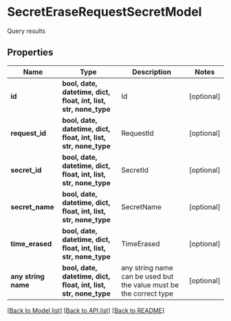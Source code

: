 # SecretEraseRequestSecretModel

Query results

## Properties
Name | Type | Description | Notes
------------ | ------------- | ------------- | -------------
**id** | **bool, date, datetime, dict, float, int, list, str, none_type** | Id | [optional] 
**request_id** | **bool, date, datetime, dict, float, int, list, str, none_type** | RequestId | [optional] 
**secret_id** | **bool, date, datetime, dict, float, int, list, str, none_type** | SecretId | [optional] 
**secret_name** | **bool, date, datetime, dict, float, int, list, str, none_type** | SecretName | [optional] 
**time_erased** | **bool, date, datetime, dict, float, int, list, str, none_type** | TimeErased | [optional] 
**any string name** | **bool, date, datetime, dict, float, int, list, str, none_type** | any string name can be used but the value must be the correct type | [optional]

[[Back to Model list]](../README.md#documentation-for-models) [[Back to API list]](../README.md#documentation-for-api-endpoints) [[Back to README]](../README.md)


